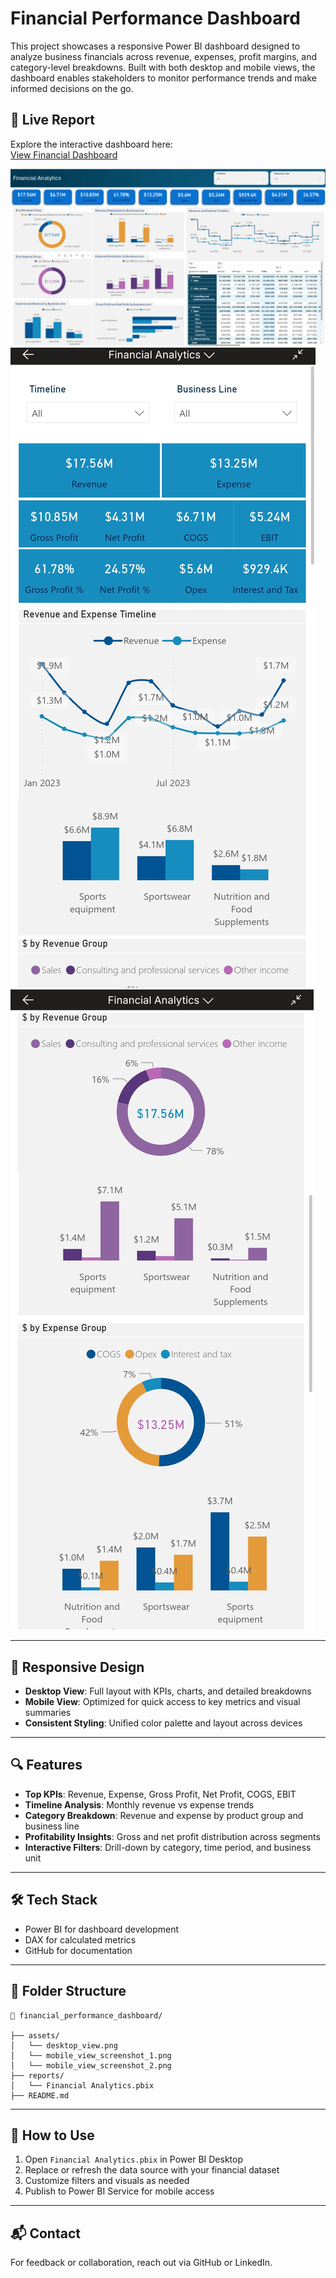 # Financial Performance Dashboard

This project showcases a responsive Power BI dashboard designed to analyze business financials across revenue, expenses, profit margins, and category-level breakdowns. Built with both desktop and mobile views, the dashboard enables stakeholders to monitor performance trends and make informed decisions on the go.

## 🔗 Live Report

Explore the interactive dashboard here:  
[View Financial Dashboard](https://app.powerbi.com/view?r=eyJrIjoiMWIwZjI5ZjktNWI5Yy00MDMyLTkzZWYtYTU2NjUxNDJiMDk3IiwidCI6ImRmODY3OWNkLWE4MGUtNDVkOC05OWFjLWM4M2VkN2ZmOTVhMCJ9)

![alt text](./assets/desktop_view.png)
![alt text](./assets/mobile_view_screenshot_1.png) ![alt text](./assets/mobile_view_screenshot_2.png)

---

## 📱 Responsive Design

- **Desktop View**: Full layout with KPIs, charts, and detailed breakdowns
- **Mobile View**: Optimized for quick access to key metrics and visual summaries
- **Consistent Styling**: Unified color palette and layout across devices

---

## 🔍 Features

- **Top KPIs**: Revenue, Expense, Gross Profit, Net Profit, COGS, EBIT
- **Timeline Analysis**: Monthly revenue vs expense trends
- **Category Breakdown**: Revenue and expense by product group and business line
- **Profitability Insights**: Gross and net profit distribution across segments
- **Interactive Filters**: Drill-down by category, time period, and business unit

---

## 🛠️ Tech Stack

- Power BI for dashboard development
- DAX for calculated metrics
- GitHub for documentation

---

## 📁 Folder Structure

```
📁 financial_performance_dashboard/

├── assets/
│   └── desktop_view.png
│   └── mobile_view_screenshot_1.png
│   └── mobile_view_screenshot_2.png
├── reports/
│   └── Financial Analytics.pbix
├── README.md
```

---

## 🚀 How to Use

1. Open `Financial Analytics.pbix` in Power BI Desktop
2. Replace or refresh the data source with your financial dataset
3. Customize filters and visuals as needed
4. Publish to Power BI Service for mobile access

---

## 📬 Contact

For feedback or collaboration, reach out via GitHub or LinkedIn.
